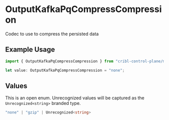 # OutputKafkaPqCompressCompression

Codec to use to compress the persisted data

## Example Usage

```typescript
import { OutputKafkaPqCompressCompression } from "cribl-control-plane/models/operations";

let value: OutputKafkaPqCompressCompression = "none";
```

## Values

This is an open enum. Unrecognized values will be captured as the `Unrecognized<string>` branded type.

```typescript
"none" | "gzip" | Unrecognized<string>
```